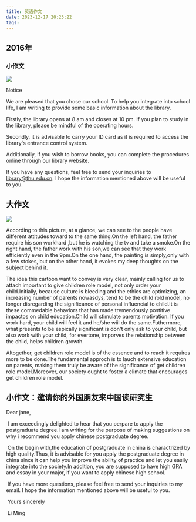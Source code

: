 ```yaml
---
title: 英语作文
date: 2023-12-17 20:25:22
tags:
---
```


## 2016年

### 小作文

![](https://124newblog-1309411887.cos.ap-nanjing.myqcloud.com/images/202312172028996.png)

Notice

 We are pleased that you chose our school. To help you integrate into school life, I am writing to provide some basic information about the library.

Firstly, the library opens at 8 am and closes at 10 pm. If you plan to study in the library, please be mindful of the operating hours.

Secondly, it is advisable to carry your ID card as it is required to access the library's entrance control system.

Additionally, if you wish to borrow books, you can complete the procedures online through our library website.

If you have any questions, feel free to send your inquiries to library@thu.edu.cn. I hope the information mentioned above will be useful to you.



## 大作文

![](https://124newblog-1309411887.cos.ap-nanjing.myqcloud.com/images/202312172038990.png)

According to this picture, at a glance, we can see to the people have different attitudes toward to the same thing.On the left hand, the father require his son workhard ,but he is watching the tv and take a smoke.On the right hand, the father work with his son,we can see that they work efficiently even in the 9pm.On the one hand, the painting is simply,only with a few stokes, but on the other hand, it evokes my deep thoughts on the subject behind it.

The idea this cartoon want to convey is very clear, mainly calling for us to attach important to give children role model, not only order your child.Initially, because culture is bleeding and the ethics are optimizing, an increasing number of parents nowasdys, tend to be the child rold model, no longer disregarding the significance of personal influencial to child.It is these commedable behaviors that has made tremendously postitive impactos on child education.Child will stimulate parents motivation. If you work hard, your child will feel it and he/she wiil do the same.Futhermore, what presents to be espically significant is don't only ask to your child, but also work with your child, for evertone, imporves the relationship between the child, helps children growth.

Altogether, get children role model is of the essence and to reach it requires more to be done.The fundamental approch is to lauch extensive education on parents, making them truly be aware of the significance of get children role model.Moreover, our society ought to foster a climate that encourages get children role model.

## 小作文：邀请你的外国朋友来中国读研究生

Dear jane,

​	I am exceedingly delighted to hear that you perpare to apply the postgraduate degree.I am writing for the purpose of making suggestions on why i recommend you apply chinese postgraduate degree.

​	On the begin with,the education of  postgraduate in china is charactrized by high quality.Thus, it is advisable for you apply the postgraduate degree in china since it can help you improve the ability of practice and let you easily integrate into the society.In addition, you are supposed to have high GPA and essay in your major, if you want to apply chinese high school.

​	If you have more questions, please feel free to send your inquiries to my email. I hope the information mentioned above will be useful to you.

​																												Yours sincerely

​																												Li Ming
